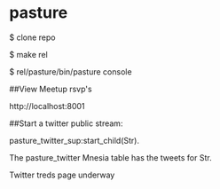 pasture
=======

$ clone repo

$ make rel

$ rel/pasture/bin/pasture console

##View Meetup rsvp's 

http://localhost:8001

##Start a twitter public stream:

pasture_twitter_sup:start_child(Str).

The pasture_twitter Mnesia table has the tweets for Str.

Twitter treds page underway 
